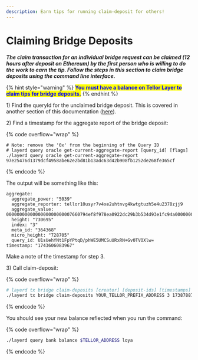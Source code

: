 ```yaml
---
description: Earn tips for running claim-deposit for others!
---
```


# Claiming Bridge Deposits

_**The claim transaction for an individual bridge request can be claimed (12 hours after deposit on Ethereum) by the first person who is willing to do the work to earn the tip. Follow the steps in this section to claim bridge deposits using the command line interface.**_

{% hint style="warning" %}
<mark style="color:blue;">**You must have a balance on Tellor Layer to claim tips for bridge deposits.**</mark>
{% endhint %}

1\) Find the queryId for the unclaimed bridge deposit. This is covered in another section of this documentation ([here](../generate-bridge-query-data-ids.md)).

2\) Find a timestamp for the aggregate report of the bridge deposit:

{% code overflow="wrap" %}
```shell
# Note: remove the '0x' from the beginning of the Query ID
# layerd query oracle get-current-aggregate-report [query_id] [flags]
./layerd query oracle get-current-aggregate-report 97e25476d1379dcf4958abe62e2bd81b13adc63d42b908fb1252de268fe365cf
```
{% endcode %}

The output will be something like this:

```
aggregate:
  aggregate_power: "5039"
  aggregate_reporter: tellor10usyr7v4xe2uhtnvg4kwtgtuzh5e4u2378zjj9
  aggregate_value: 0000000000000000000000007660794ef8f978ea0922dc29b3b534d93e1fc94a00000000000000000000000000000000000000000000000000000000000000800000000000000000000000000000000000000000000000000de0b6b3a764000000000000000000000000000000000000000000000000000000b1a2bc2ec50000000000000000000000000000000000000000000000000000000000000000002d74656c6c6f7231376763363771303564357267737a3963617a6e6d307337733565617a7767326533666b6b386500000000000000000000000000000000000000
  height: "730695"
  index: "3"
  meta_id: "364368"
  micro_height: "728705"
  query_id: U1sUehYNt1FpYPtqD/phWE5UMCSuURxRN+Gv0TVOXlw=
timestamp: "1743606083967"
```

Make a note of the timestamp for step 3.

3\) Call claim-deposit:

{% code overflow="wrap" %}
```sh
# layerd tx bridge claim-deposits [creator] [deposit-ids] [timestamps] [flags]
./layerd tx bridge claim-deposits YOUR_TELLOR_PREFIX_ADDRESS 3 1738788758751 --from ACCOUNT_NAME --gas auto --chain-id layertest-4 --fees 10loya --yes
```
{% endcode %}

You should see your new balance reflected when you run the command:

{% code overflow="wrap" %}
```sh
./layerd query bank balance $TELLOR_ADDRESS loya
```
{% endcode %}
